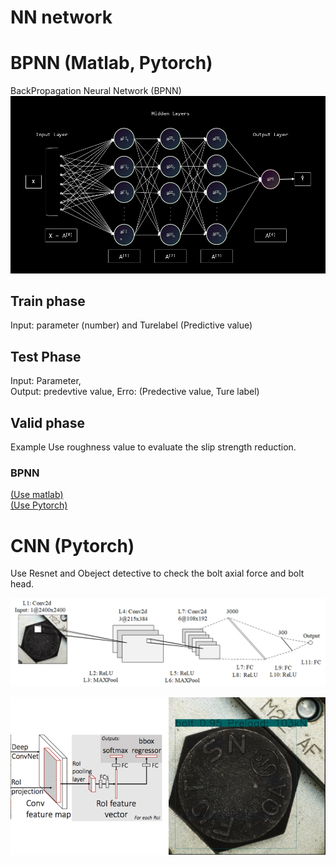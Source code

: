 # NN network

# BPNN (Matlab, Pytorch)
BackPropagation Neural Network (BPNN)
![](./fig/nnwork.png)

## Train phase
Input: parameter (number) and Turelabel (Predictive value)

## Test Phase
Input: Parameter,  
Output: predevtive value, 
Erro: (Predective value, Ture label)

## Valid phase

Example
Use roughness value to evaluate the slip strength reduction.
### BPNN
[(Use matlab)](https://github.com/ChenYu-K/Data-Processing/blob/7d6f18b26541e2dca5fdfdfc1d557058742c3a57/Neural%20Network/BPNN-slip%20coefficient.m)   
[(Use Pytorch)](https://github.com/ChenYu-K/Data-Processing/blob/main/Neural%20Network/ANN_train.py)

# CNN (Pytorch)
Use Resnet and Obeject detective to check the bolt axial force and bolt head.

![cnn](./fig/boltcnn.png)

![](./fig/rescnn_bolt.png)
